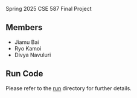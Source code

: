 Spring 2025 CSE 587 Final Project

## Members

* Jiamu Bai
* Ryo Kamoi
* Divya Navuluri

## Run Code

Please refer to the [run](./run) directory for further details.

